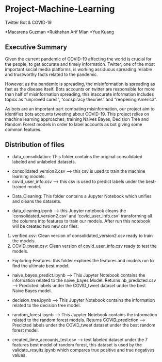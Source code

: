 # Project-Machine-Learning
Twitter Bot & COVID-19

*Macarena Guzman
*Rukhshan Arif Mian
*Yue Kuang

## Executive Summary

Given the current pandemic of COVID-19 affecting the world is crucial for the people, to get accurate and timely information. Twitter, one of the most important social media platforms, is working assiduous spreading reliable and trustworthy facts related to the pandemic. 

However, as the pandemic is spreading, the misinformation is spreading as fast as the disease itself. Bots accounts on twitter are responsible for more than half of misinformation spreading, this inaccurate information includes topics as “unproved cures”, “conspiracy theories” and “reopening America”.

As bots are an important part combating misinformation, our project aim to identifies bots accounts tweeting about COVID-19. This project relies on machine learning approaches, training Naives Bayes, Decision Tree and Random Forest models in order to label accounts as bot giving some common features.

## Distribution of files
* data_consolidation: This folder contains the original consolidated labeled and unlabeled datasets.
- consolidated_version2.csv --> this csv is used to train the machine learning models.
- covid_user_info.csv --> this csv is used to predict labels under the best-trained model.

* Data_Cleaning: This folder contains a Jupyter Notebook which unifies and cleans the datasets.
- data_cleaning.ipynb --> this Jupyter notebook cleans the 'consolidated_version2.csv' and 'covid_user_info.csv' transforming all the columns into features to train our models. After run this notebook will be created two new csv files:
1. verified.csv: Clean version of consolidated_version2.csv ready to train the models.
2. COVID_tweet.csv: Clean version of covid_user_info.csv ready to test the models.

* Exploring-Features: this folder explores the features and models run to find the ultimate best model.
- naive_bayes_predict.ipynb --> This Jupyter Notebook contains the information related to the naive_bayes Model. Returns nb_predicted.csv --> Predicted labels under the COVID_tweet dataset under the best Naive Bayes model.
- decision_tree.ipynb --> This Jupyter Notebook contains the information related to the decision tree model.
- random_forest.ipynb --> This Jupyter Notebook contains the information related to the random forest models. Returns COVID_prediction --> Predicted labels under the COVID_tweet dataset under the best random forest model.

- created_time_accounts_test.csv --> test labeled dataset under the 7 features best model of random forest, this dataset is used by the validate_results.ipynb which compares true positive and true negatives values.




